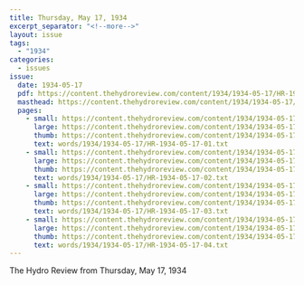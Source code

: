 ```yaml
---
title: Thursday, May 17, 1934
excerpt_separator: "<!--more-->"
layout: issue
tags:
  - "1934"
categories:
  - issues
issue:
  date: 1934-05-17
  pdf: https://content.thehydroreview.com/content/1934/1934-05-17/HR-1934-05-17.pdf
  masthead: https://content.thehydroreview.com/content/1934/1934-05-17/masthead/HR-1934-05-17.jpg
  pages:
    - small: https://content.thehydroreview.com/content/1934/1934-05-17/small/HR-1934-05-17-01.jpg
      large: https://content.thehydroreview.com/content/1934/1934-05-17/large/HR-1934-05-17-01.jpg
      thumb: https://content.thehydroreview.com/content/1934/1934-05-17/thumbnails/HR-1934-05-17-01.jpg
      text: words/1934/1934-05-17/HR-1934-05-17-01.txt
    - small: https://content.thehydroreview.com/content/1934/1934-05-17/small/HR-1934-05-17-02.jpg
      large: https://content.thehydroreview.com/content/1934/1934-05-17/large/HR-1934-05-17-02.jpg
      thumb: https://content.thehydroreview.com/content/1934/1934-05-17/thumbnails/HR-1934-05-17-02.jpg
      text: words/1934/1934-05-17/HR-1934-05-17-02.txt
    - small: https://content.thehydroreview.com/content/1934/1934-05-17/small/HR-1934-05-17-03.jpg
      large: https://content.thehydroreview.com/content/1934/1934-05-17/large/HR-1934-05-17-03.jpg
      thumb: https://content.thehydroreview.com/content/1934/1934-05-17/thumbnails/HR-1934-05-17-03.jpg
      text: words/1934/1934-05-17/HR-1934-05-17-03.txt
    - small: https://content.thehydroreview.com/content/1934/1934-05-17/small/HR-1934-05-17-04.jpg
      large: https://content.thehydroreview.com/content/1934/1934-05-17/large/HR-1934-05-17-04.jpg
      thumb: https://content.thehydroreview.com/content/1934/1934-05-17/thumbnails/HR-1934-05-17-04.jpg
      text: words/1934/1934-05-17/HR-1934-05-17-04.txt
---
```


The Hydro Review from Thursday, May 17, 1934

<!--more-->

